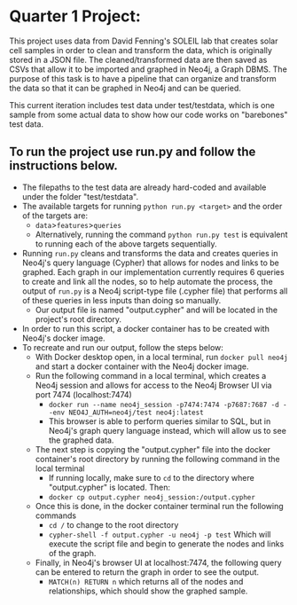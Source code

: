 # Quarter 1 Project:
This project uses data from David Fenning's SOLEIL lab that creates solar cell samples in order to clean and transform the data, which is originally stored in a JSON file. The cleaned/transformed data are then saved as CSVs that allow it to be imported and graphed in Neo4j, a Graph DBMS. The purpose of this task is to have a pipeline that can organize and transform the data so that it can be graphed in Neo4j and can be queried.

This current iteration includes test data under test/testdata, which is one sample from some actual data to show how our code works on "barebones" test data.

## To run the project use run.py and follow the instructions below.

* The filepaths to the test data are already hard-coded and available under the folder "test/testdata".
* The available targets for running ```python run.py <target>``` and the order of the targets are:
    * ```data```>```features```>```queries```
    * Alternatively, running the command ```python run.py test``` is equivalent to running each of the above targets sequentially.
* Running ```run.py``` cleans and transforms the data and creates queries in Neo4j's query language (Cypher) that allows for nodes and links to be graphed. Each graph in our implementation currently requires 6 queries to create and link all the nodes, so to help automate the process, the output of ```run.py``` is a Neo4j script-type file (.cypher file) that performs all of these queries in less inputs than doing so manually.
  * Our output file is named "output.cypher" and will be located in the project's root directory.
* In order to run this script, a docker container has to be created with Neo4j's docker image.
* To recreate and run our output, follow the steps below:
  * With Docker desktop open, in a local terminal, run ```docker pull neo4j``` and start a docker container with the Neo4j docker image.
  * Run the following command in a local terminal, which creates a Neo4j session and allows for access to the Neo4j Browser UI via port 7474 (localhost:7474)   
    * ```docker run --name neo4j_session -p7474:7474 -p7687:7687 -d --env NEO4J_AUTH=neo4j/test neo4j:latest```
    * This browser is able to perform queries similar to SQL, but in Neo4j's graph query language instead, which will allow us to see the graphed data.
  * The next step is copying the "output.cypher" file into the docker container's root directory by running the following command in the local terminal
    * If running locally, make sure to ```cd``` to the directory where "output.cypher" is located. Then:
    * ```docker cp output.cypher neo4j_session:/output.cypher```
  * Once this is done, in the docker container terminal run the following commands
    * ```cd /``` to change to the root directory
    * ```cypher-shell -f output.cypher -u neo4j -p test``` Which will execute the script file and begin to generate the nodes and links of the graph.
  * Finally, in Neo4j's browser UI at localhost:7474, the following query can be entered to return the graph in order to see the output.
    * ```MATCH(n) RETURN n``` which returns all of the nodes and relationships, which should show the graphed sample. 
    

